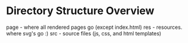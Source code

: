 # Directory Structure Overview

  page - where all rendered pages go (except index.html)
  res - resources. where svg's go :)
  src - source files (js, css, and html templates)
